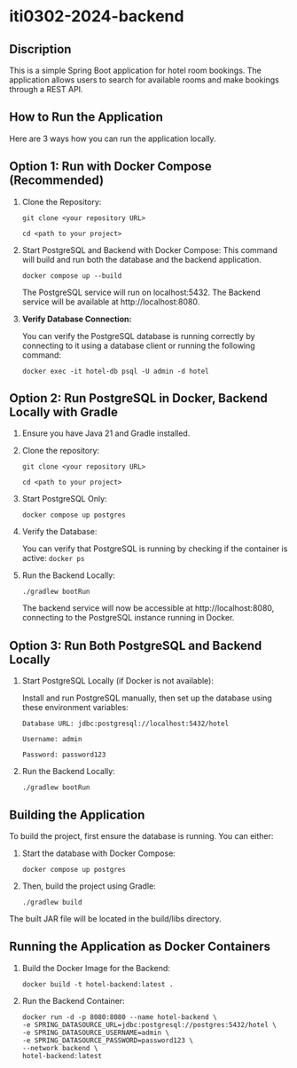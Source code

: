 # iti0302-2024-backend



## Discription  
This is a simple Spring Boot application for hotel room bookings. 
The application allows users to search for available rooms and make bookings through a REST API.

## How to Run the Application

Here are 3 ways how you can run the application locally.

## Option 1: Run with Docker Compose (Recommended)

1. Clone the Repository:

    ```git clone <your repository URL>```

    ```cd <path to your project>```

2. Start PostgreSQL and Backend with Docker Compose:
This command will build and run both the database and the backend application.

    ```docker compose up --build```

    The PostgreSQL service will run on localhost:5432.
    The Backend service will be available at http://localhost:8080.

3. **Verify Database Connection:**

    You can verify the PostgreSQL database is running correctly by connecting to it using a database client or running the following command:

    ```docker exec -it hotel-db psql -U admin -d hotel```


## Option 2: Run PostgreSQL in Docker, Backend Locally with Gradle

1. Ensure you have Java 21 and Gradle installed.  


2. Clone the repository:  

    ```git clone <your repository URL>```

    ```cd <path to your project>```

3. Start PostgreSQL Only:

    ```docker compose up postgres```

4. Verify the Database:

    You can verify that PostgreSQL is running by checking if the container is active:
    ```docker ps```

5. Run the Backend Locally:

    ```./gradlew bootRun```

    The backend service will now be accessible at http://localhost:8080, connecting to the PostgreSQL instance running in Docker.


## Option 3: Run Both PostgreSQL and Backend Locally

1. Start PostgreSQL Locally (if Docker is not available):

    Install and run PostgreSQL manually, then set up the database using these environment variables:

    ```Database URL: jdbc:postgresql://localhost:5432/hotel```

    ```Username: admin```

    ```Password: password123```

2. Run the Backend Locally:

    ```./gradlew bootRun```

## Building the Application
To build the project, first ensure the database is running. You can either:

1. Start the database with Docker Compose:

    ```docker compose up postgres```

2. Then, build the project using Gradle:

    ```./gradlew build```

The built JAR file will be located in the build/libs directory.

## Running the Application as Docker Containers

1. Build the Docker Image for the Backend:

    ```docker build -t hotel-backend:latest .```

2. Run the Backend Container:
    ```
    docker run -d -p 8080:8080 --name hotel-backend \
    -e SPRING_DATASOURCE_URL=jdbc:postgresql://postgres:5432/hotel \
    -e SPRING_DATASOURCE_USERNAME=admin \
    -e SPRING_DATASOURCE_PASSWORD=password123 \
    --network backend \
    hotel-backend:latest
    ```
